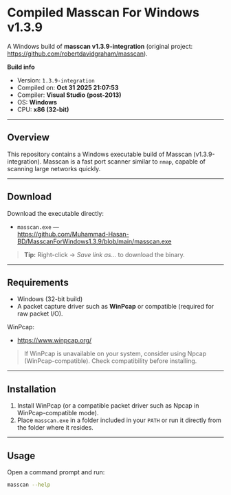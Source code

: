 # Compiled Masscan For Windows v1.3.9

A Windows build of **masscan v1.3.9-integration** (original project: https://github.com/robertdavidgraham/masscan).

**Build info**
- Version: `1.3.9-integration`  
- Compiled on: **Oct 31 2025 21:07:53**  
- Compiler: **Visual Studio (post-2013)**  
- OS: **Windows**  
- CPU: **x86 (32-bit)**

---

## Overview

This repository contains a Windows executable build of Masscan (v1.3.9-integration). Masscan is a fast port scanner similar to `nmap`, capable of scanning large networks quickly.

---

## Download

Download the executable directly:

- `masscan.exe` —  
  https://github.com/Muhammad-Hasan-BD/MasscanForWindows1.3.9/blob/main/masscan.exe

> **Tip:** Right-click → *Save link as...* to download the binary.

---

## Requirements

- Windows (32-bit build)  
- A packet capture driver such as **WinPcap** or compatible (required for raw packet I/O).

WinPcap:
- https://www.winpcap.org/

> If WinPcap is unavailable on your system, consider using Npcap (WinPcap-compatible). Check compatibility before installing.

---

## Installation

1. Install WinPcap (or a compatible packet driver such as Npcap in WinPcap-compatible mode).  
2. Place `masscan.exe` in a folder included in your `PATH` or run it directly from the folder where it resides.

---

## Usage

Open a command prompt and run:

```bash
masscan --help

